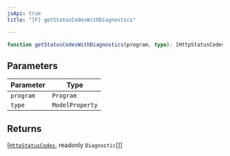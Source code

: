 ```yaml
---
jsApi: true
title: "[F] getStatusCodesWithDiagnostics"

---
```

```ts
function getStatusCodesWithDiagnostics(program, type): [HttpStatusCodes, readonly Diagnostic[]]
```

## Parameters

| Parameter | Type |
| ------ | ------ |
| `program` | `Program` |
| `type` | `ModelProperty` |

## Returns

[[`HttpStatusCodes`](../type-aliases/HttpStatusCodes.md), readonly `Diagnostic`[]]

